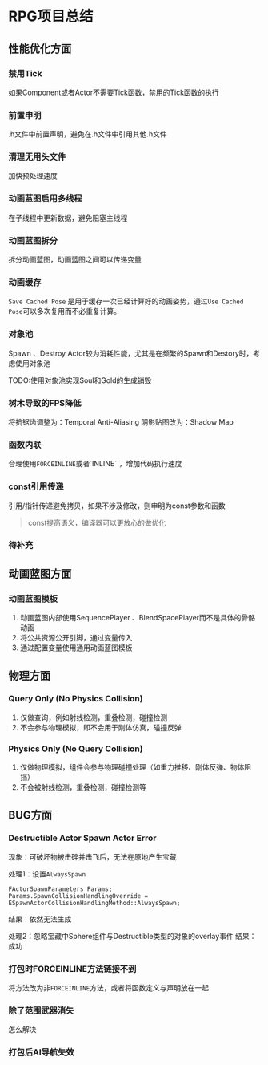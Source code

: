 # RPG项目总结

## 性能优化方面

### 禁用Tick

如果Component或者Actor不需要Tick函数，禁用的Tick函数的执行

### 前置申明
.h文件中前置声明，避免在.h文件中引用其他.h文件

### 清理无用头文件

加快预处理速度

### 动画蓝图启用多线程

在子线程中更新数据，避免阻塞主线程

### 动画蓝图拆分

拆分动画蓝图，动画蓝图之间可以传递变量

### 动画缓存

``Save Cached Pose`` 是用于缓存一次已经计算好的动画姿势，通过``Use Cached Pose``可以多次复用而不必重复计算。

### 对象池

Spawn 、Destroy Actor较为消耗性能，尤其是在频繁的Spawn和Destory时，考虑使用对象池

TODO:使用对象池实现Soul和Gold的生成销毁

### 树木导致的FPS降低
将抗锯齿调整为：Temporal Anti-Aliasing
阴影贴图改为：Shadow Map

### 函数内联
合理使用``FORCEINLINE``或者`INLINE``，增加代码执行速度

### const引用传递
引用/指针传递避免拷贝，如果不涉及修改，则申明为const参数和函数

> const提高语义，编译器可以更放心的做优化

### 待补充

## 动画蓝图方面

### 动画蓝图模板

1. 动画蓝图内部使用SequencePlayer 、BlendSpacePlayer而不是具体的骨骼动画
2. 将公共资源公开引脚，通过变量传入
3. 通过配置变量使用通用动画蓝图模板


## 物理方面

### Query Only (No Physics Collision)

1. 仅做查询，例如射线检测，重叠检测，碰撞检测
2. 不会参与物理模拟，即不会用于刚体仿真，碰撞反弹

### Physics Only (No Query Collision)

1. 仅做物理模拟，组件会参与物理碰撞处理（如重力推移、刚体反弹、物体阻挡）
2. 不会被射线检测，重叠检测，碰撞检测等

## BUG方面

### Destructible Actor Spawn Actor Error

现象：可破坏物被击碎并击飞后，无法在原地产生宝藏

处理1：设置``AlwaysSpawn``
```
FActorSpawnParameters Params;
Params.SpawnCollisionHandlingOverride = ESpawnActorCollisionHandlingMethod::AlwaysSpawn;
```
结果：依然无法生成

处理2：忽略宝藏中Sphere组件与Destructible类型的对象的overlay事件
结果：成功

### 打包时FORCEINLINE方法链接不到

将方法改为非``FORCEINLINE``方法，或者将函数定义与声明放在一起


### 除了范围武器消失

怎么解决

### 打包后AI导航失效


